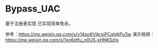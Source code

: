 # Bypass_UAC


基于注册表实现
已实现简单免杀。

参考：https://mp.weixin.qq.com/s/y14ooKVjkrsiPCqhjkPu3w
演示视频：https://mp.weixin.qq.com/s/1xo6etfu_n0US-xHNKSzlg
